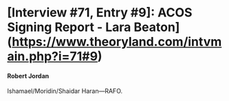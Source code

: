 # [Interview #71, Entry #9]: ACOS Signing Report - Lara Beaton](https://www.theoryland.com/intvmain.php?i=71#9)

#### Robert Jordan

Ishamael/Moridin/Shaidar Haran—RAFO.

